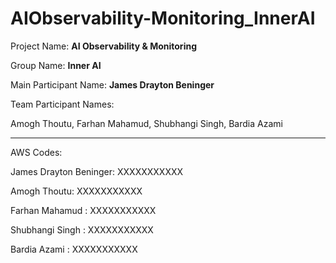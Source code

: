 # AIObservability-Monitoring_InnerAI


Project Name: **AI Observability & Monitoring**

Group Name: **Inner AI**

Main Participant Name: **James Drayton Beninger**

Team Participant Names:

Amogh Thoutu, Farhan Mahamud, Shubhangi Singh, Bardia Azami

------------------------------------------------------- -

AWS Codes:

James Drayton Beninger: XXXXXXXXXXX 

Amogh Thoutu: XXXXXXXXXXX 

Farhan Mahamud : XXXXXXXXXXX 

Shubhangi Singh : XXXXXXXXXXX 

Bardia Azami : XXXXXXXXXXX 
